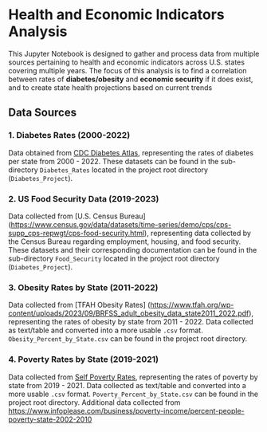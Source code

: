 # Health and Economic Indicators Analysis

This Jupyter Notebook is designed to gather and process data from multiple sources pertaining to health and 
economic indicators across U.S. states covering multiple years. The focus of this analysis is to find a 
correlation between rates of **diabetes/obesity** and **economic security** if it does exist, and to create
state health projections based on current trends

## Data Sources

### 1. **Diabetes Rates (2000-2022)**

Data obtained from [CDC Diabetes Atlas](https://gis.cdc.gov/grasp/diabetes/diabetesatlas-surveillance.html), 
representing the rates of diabetes per state from 2000 - 2022. These datasets can be found in the sub-directory 
`Diabetes_Rates` located in the project root directory (`Diabetes_Project`).

### 2. **US Food Security Data (2019-2023)**

Data collected from [U.S. Census Bureau]
(https://www.census.gov/data/datasets/time-series/demo/cps/cps-supp_cps-repwgt/cps-food-security.html), 
representing data collected by the Census Bureau regarding employment, housing, and food security. These datasets and 
their corresponding documentation can be found in the sub-directory `Food_Security` located in the project root 
directory (`Diabetes_Project`).

### 3. **Obesity Rates by State (2011-2022)**

Data collected from [TFAH Obesity Rates]
(https://www.tfah.org/wp-content/uploads/2023/09/BRFSS_adult_obesity_data_state2011_2022.pdf), 
representing the rates of obesity by state from 2011 - 2022. Data collected as text/table and converted into a more 
usable `.csv` format. `Obesity_Percent_by_State.csv` can be found in the project root directory.

### 4. **Poverty Rates by State (2019-2021)**

Data collected from [Self Poverty Rates](https://www.self.inc/info/poverty-rates-in-each-state/), representing the 
rates of poverty by state from 2019 - 2021. Data collected as text/table and converted into a more usable `.csv` format. 
`Poverty_Percent_by_State.csv` can be found in the project root directory.  Additional data collected from 
https://www.infoplease.com/business/poverty-income/percent-people-poverty-state-2002-2010
